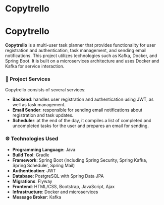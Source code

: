 # Copytrello

# Copytrello

**Copytrello** is a multi-user task planner that provides functionality for user registration and authentication, task management, and sending email notifications. This project utilizes technologies such as Kafka, Docker, and Spring Boot. It is built on a microservices architecture and uses Docker and Kafka for service interaction.

### 📌 Project Services

Copytrello consists of several services:
- **Backend**: handles user registration and authentication using JWT, as well as task management.
- **Email Sender**: responsible for sending email notifications about registration and task updates.
- **Scheduler**: at the end of the day, it compiles a list of completed and uncompleted tasks for the user and prepares an email for sending.

### ⚙️ Technologies Used

- **Programming Language**: Java
- **Build Tool**: Gradle
- **Framework**: Spring Boot (including Spring Security, Spring Kafka, Spring Scheduler, Spring Mail)
- **Authentication**: JWT
- **Database**: PostgreSQL with Spring Data JPA
- **Migrations**: Flyway
- **Frontend**: HTML/CSS, Bootstrap, JavaScript, Ajax
- **Infrastructure**: Docker and microservices
- **Message Broker**: Kafka

